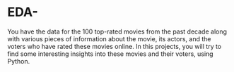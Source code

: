# EDA-
You have the data for the 100 top-rated movies from the past decade along with various pieces of information about the movie, its actors, and the voters who have rated these movies online. In this projects, you will try to find some interesting insights into these movies and their voters, using Python.
